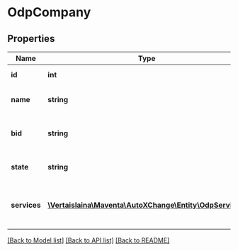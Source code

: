 # OdpCompany

## Properties
Name | Type | Description | Notes
------------ | ------------- | ------------- | -------------
**id** | **int** | ID of ODP company | 
**name** | **string** | Name of ODP company | [optional] 
**bid** | **string** | Organisation number of ODP company | [optional] 
**state** | **string** | ODP Company state | [optional] 
**services** | [**\Vertaislaina\Maventa\AutoXChange\Entity\OdpService[]**](OdpService.md) | ODP services associated to this ODP company | [optional] 

[[Back to Model list]](../README.md#documentation-for-models) [[Back to API list]](../README.md#documentation-for-api-endpoints) [[Back to README]](../README.md)


